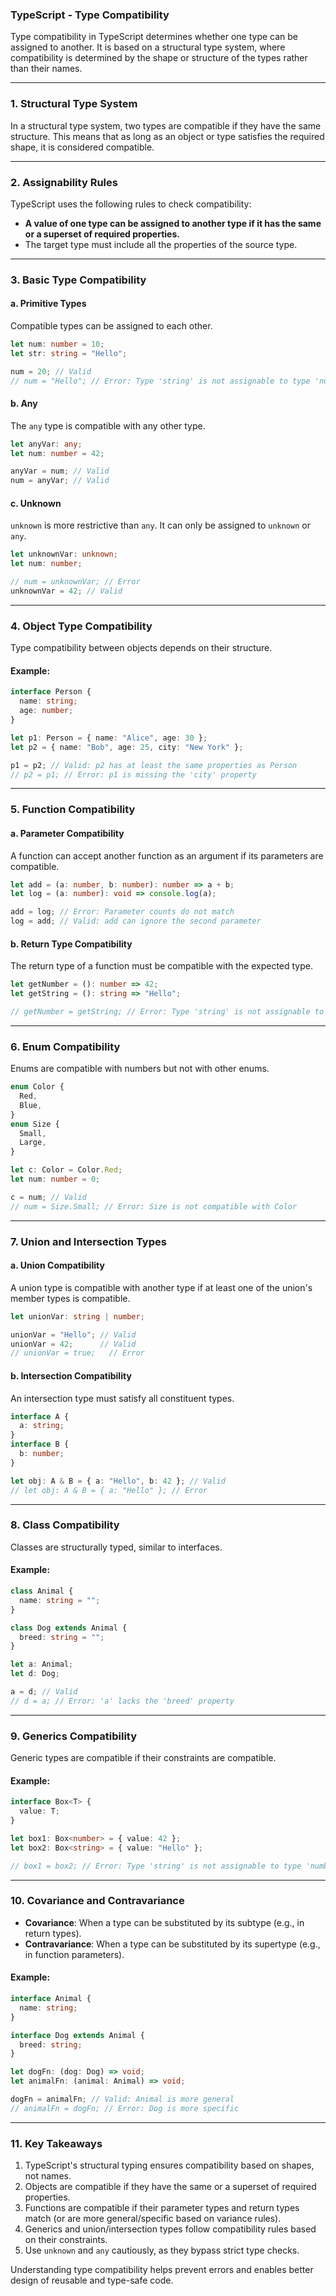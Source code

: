 ### TypeScript - Type Compatibility

Type compatibility in TypeScript determines whether one type can be assigned to another. It is based on a structural type system, where compatibility is determined by the shape or structure of the types rather than their names.

---

### **1. Structural Type System**

In a structural type system, two types are compatible if they have the same structure. This means that as long as an object or type satisfies the required shape, it is considered compatible.

---

### **2. Assignability Rules**

TypeScript uses the following rules to check compatibility:

- **A value of one type can be assigned to another type if it has the same or a superset of required properties.**
- The target type must include all the properties of the source type.

---

### **3. Basic Type Compatibility**

#### **a. Primitive Types**
Compatible types can be assigned to each other.

```typescript
let num: number = 10;
let str: string = "Hello";

num = 20; // Valid
// num = "Hello"; // Error: Type 'string' is not assignable to type 'number'.
```

#### **b. Any**
The `any` type is compatible with any other type.

```typescript
let anyVar: any;
let num: number = 42;

anyVar = num; // Valid
num = anyVar; // Valid
```

#### **c. Unknown**
`unknown` is more restrictive than `any`. It can only be assigned to `unknown` or `any`.

```typescript
let unknownVar: unknown;
let num: number;

// num = unknownVar; // Error
unknownVar = 42; // Valid
```

---

### **4. Object Type Compatibility**

Type compatibility between objects depends on their structure.

#### **Example:**
```typescript
interface Person {
  name: string;
  age: number;
}

let p1: Person = { name: "Alice", age: 30 };
let p2 = { name: "Bob", age: 25, city: "New York" };

p1 = p2; // Valid: p2 has at least the same properties as Person
// p2 = p1; // Error: p1 is missing the 'city' property
```

---

### **5. Function Compatibility**

#### **a. Parameter Compatibility**
A function can accept another function as an argument if its parameters are compatible.

```typescript
let add = (a: number, b: number): number => a + b;
let log = (a: number): void => console.log(a);

add = log; // Error: Parameter counts do not match
log = add; // Valid: add can ignore the second parameter
```

#### **b. Return Type Compatibility**
The return type of a function must be compatible with the expected type.

```typescript
let getNumber = (): number => 42;
let getString = (): string => "Hello";

// getNumber = getString; // Error: Type 'string' is not assignable to type 'number'
```

---

### **6. Enum Compatibility**

Enums are compatible with numbers but not with other enums.

```typescript
enum Color {
  Red,
  Blue,
}
enum Size {
  Small,
  Large,
}

let c: Color = Color.Red;
let num: number = 0;

c = num; // Valid
// num = Size.Small; // Error: Size is not compatible with Color
```

---

### **7. Union and Intersection Types**

#### **a. Union Compatibility**
A union type is compatible with another type if at least one of the union's member types is compatible.

```typescript
let unionVar: string | number;

unionVar = "Hello"; // Valid
unionVar = 42;      // Valid
// unionVar = true;   // Error
```

#### **b. Intersection Compatibility**
An intersection type must satisfy all constituent types.

```typescript
interface A {
  a: string;
}
interface B {
  b: number;
}

let obj: A & B = { a: "Hello", b: 42 }; // Valid
// let obj: A & B = { a: "Hello" }; // Error
```

---

### **8. Class Compatibility**

Classes are structurally typed, similar to interfaces.

#### **Example:**
```typescript
class Animal {
  name: string = "";
}

class Dog extends Animal {
  breed: string = "";
}

let a: Animal;
let d: Dog;

a = d; // Valid
// d = a; // Error: 'a' lacks the 'breed' property
```

---

### **9. Generics Compatibility**

Generic types are compatible if their constraints are compatible.

#### **Example:**
```typescript
interface Box<T> {
  value: T;
}

let box1: Box<number> = { value: 42 };
let box2: Box<string> = { value: "Hello" };

// box1 = box2; // Error: Type 'string' is not assignable to type 'number'
```

---

### **10. Covariance and Contravariance**

- **Covariance**: When a type can be substituted by its subtype (e.g., in return types).
- **Contravariance**: When a type can be substituted by its supertype (e.g., in function parameters).

#### **Example:**
```typescript
interface Animal {
  name: string;
}

interface Dog extends Animal {
  breed: string;
}

let dogFn: (dog: Dog) => void;
let animalFn: (animal: Animal) => void;

dogFn = animalFn; // Valid: Animal is more general
// animalFn = dogFn; // Error: Dog is more specific
```

---

### **11. Key Takeaways**

1. TypeScript's structural typing ensures compatibility based on shapes, not names.
2. Objects are compatible if they have the same or a superset of required properties.
3. Functions are compatible if their parameter types and return types match (or are more general/specific based on variance rules).
4. Generics and union/intersection types follow compatibility rules based on their constraints.
5. Use `unknown` and `any` cautiously, as they bypass strict type checks.

Understanding type compatibility helps prevent errors and enables better design of reusable and type-safe code.

